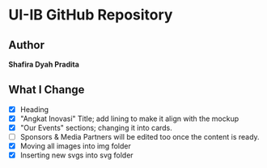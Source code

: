 # UI-IB GitHub Repository

## Author
**Shafira Dyah Pradita** 


## What I Change
- [x] Heading
- [x] "Angkat Inovasi" Title; add lining to make it align with the mockup
- [x] "Our Events" sections; changing it into cards.
- [ ] Sponsors & Media Partners will be edited too once the content is ready. 
- [x] Moving all images into img folder
- [x] Inserting new svgs into svg folder